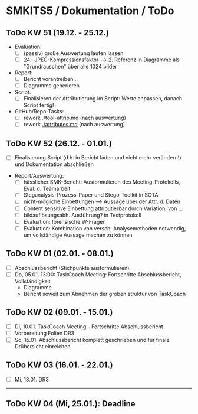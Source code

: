 # SMKITS5 / Dokumentation / ToDo
## ToDo KW 51 (19.12. - 25.12.)
- Evaluation:
  - [ ] (passiv) große Auswertung laufen lassen
  - [ ] 24.: JPEG-Kompressionsfaktor --> 2. Referenz in Diagramme als "Grundrauschen" über alle 1024 bilder
- Report:
  - [ ] Bericht vorantreiben...
  - [ ] Diagramme generieren
- Script:
  - [ ] Finalisieren der Attributierung im Script: Werte anpassen, danach Script fertig!
- GitHub/Repo-Tasks:
  - [ ] rework [./tool-attrib.md](./tool-attrib.md) (nach auswertung)
  - [ ] rework [./attributes.md](./attributes.md) (nach auswertung)
## ToDo KW 52 (26.12. - 01.01.)
- [ ] Finalisierung Script (d.h. in Bericht laden und nicht mehr verändern!) und Dokumentation abschließen
- Report/Auswertung:
  - [ ] hässlicher SMK-Bericht: Ausformulieren des Meeting-Protokolls, Eval. d. Teamarbeit
  - [ ] Steganalysis-Prozess-Paper und Stego-Toolkit in SOTA
  - [ ] nicht-mögliche Einbettungen --> Aussage über der Attr. d. Daten
  - [ ] Content sensitive Einbettung attributierbar durch Variation, von ...
  - [ ] bildauflösungsabh. Ausführung? in Testprotokoll
  - [ ] Evaluation: forensische W-Fragen
  - [ ] Evaluation: Kombination von versch. Analysemethoden notwendig, um vollständige Aussage machen zu können
## ToDo KW 01 (02.01. - 08.01.)
- [ ] Abschlussbericht (Stichpunkte ausformulieren)
- [ ] Do, 05.01. 13:00: TaskCoach Meeting: Fortschritte Abschlussbericht, Vollständigkeit
  - Diagramme
  - Bericht soweit zum Abnehmen der groben struktur von TaskCoach
## ToDo KW 02 (09.01. - 15.01.)
- [ ] Di, 10.01. TaskCoach Meeting - Fortschritte Abschlussbericht
- [ ] Vorbereitung Folien DR3
- [ ] So, 15.01. Abschlussbericht komplett geschrieben und für finale Drübersicht einreichen
## ToDo KW 03 (16.01. - 22.01.)
- [ ] Mi, 18.01. DR3
---
## ToDo KW 04 (Mi, 25.01.): Deadline
